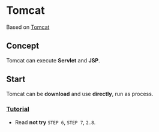 # Tomcat

Based on [Tomcat](https://www.ntu.edu.sg/home/ehchua/programming/howto/Tomcat_HowTo.html)

## Concept

Tomcat can execute **Servlet** and **JSP**.

## Start

Tomcat can be **download** and use **directly**, run as process.

###  [Tutorial](https://www.ntu.edu.sg/home/ehchua/programming/howto/Tomcat_HowTo.html)

* Read **not try** `STEP 6`, `STEP 7`, `2.8`.
